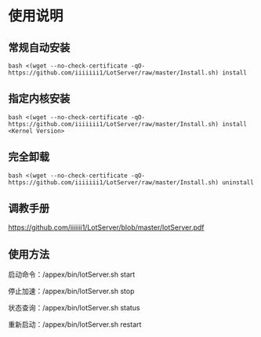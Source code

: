 # 使用说明

## 常规自动安装

```
bash <(wget --no-check-certificate -qO- https://github.com/iiiiiii1/LotServer/raw/master/Install.sh) install
```

## 指定内核安装

```
bash <(wget --no-check-certificate -qO- https://github.com/iiiiiii1/LotServer/raw/master/Install.sh) install <Kernel Version>
```

## 完全卸载

```
bash <(wget --no-check-certificate -qO- https://github.com/iiiiiii1/LotServer/raw/master/Install.sh) uninstall
```

## 调教手册

https://github.com/iiiiiii1/LotServer/blob/master/lotServer.pdf

## 使用方法

启动命令：/appex/bin/lotServer.sh start

停止加速：/appex/bin/lotServer.sh stop

状态查询：/appex/bin/lotServer.sh status

重新启动：/appex/bin/lotServer.sh restart